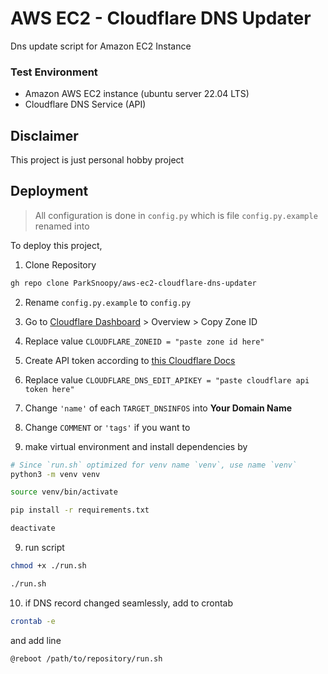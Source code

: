 
# AWS EC2 - Cloudflare DNS Updater

Dns update script for Amazon EC2 Instance


### Test Environment
* Amazon AWS EC2 instance (ubuntu server 22.04 LTS)
* Cloudflare DNS Service (API)

## Disclaimer

This project is just personal hobby project


## Deployment

> All configuration is done in `config.py`
> which is file `config.py.example` renamed into

To deploy this project, 


1. Clone Repository

```bash
gh repo clone ParkSnoopy/aws-ec2-cloudflare-dns-updater
```

2. Rename `config.py.example` to `config.py`

3. Go to [Cloudflare Dashboard](https://dash.cloudflare.com/) > Overview > Copy Zone ID 

4. Replace value `CLOUDFLARE_ZONEID = "paste zone id here"`

5. Create API token according to [this Cloudflare Docs](https://developers.cloudflare.com/fundamentals/api/get-started/create-token/)

6. Replace value `CLOUDFLARE_DNS_EDIT_APIKEY = "paste cloudflare api token here"`

7. Change `'name'` of each `TARGET_DNSINFOS` into **Your Domain Name**

8. Change `COMMENT` or `'tags'` if you want to

9. make virtual environment and install dependencies by

```bash
# Since `run.sh` optimized for venv name `venv`, use name `venv`
python3 -m venv venv

source venv/bin/activate

pip install -r requirements.txt

deactivate
```

9. run script

```bash
chmod +x ./run.sh

./run.sh
```

10. if DNS record changed seamlessly, add to crontab

```bash
crontab -e
```

and add line

```nano
@reboot /path/to/repository/run.sh
```
